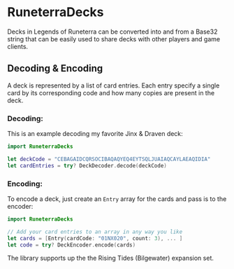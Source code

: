 # RuneterraDecks

Decks in Legends of Runeterra can be converted into and from a Base32 string that can be easily used to share decks with other players and game clients.
 
## Decoding & Encoding

A deck is represented by a list of card entries. Each entry specify a single card by its corresponding code and how many copies are present in the deck.

### Decoding:

This is an example decoding my favorite Jinx & Draven deck:

```swift
import RuneterraDecks

let deckCode = "CEBAGAIDCQRSOCIBAQAQYEQ4EYTSQLJUAIAQCAYLAEAQIDIA"
let cardEntries = try? DeckDecoder.decode(deckCode)
```

### Encoding:

To encode a deck, just create an `Entry` array for the cards and pass is to the encoder:

```swift
import RuneterraDecks

// Add your card entries to an array in any way you like
let cards = [Entry(cardCode: "01NX020", count: 3), ... ] 
let code = try? DeckEncoder.encode(cards)
```

The library supports up the the Rising Tides (Bilgewater) expansion set.
